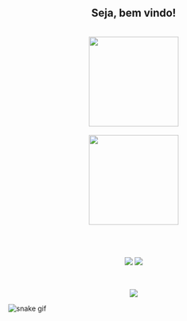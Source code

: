 
<div align="center">
<h2> Seja, bem vindo!</h2>
</div>
</br>
<div align="center">
  <div align="center">
  <a href="https://https://github.com/oCarlosHenriqueB">
    <img height="180em" src="https://github-readme-stats.vercel.app/api?username=oCarlosHenriqueB&show_icons=true&theme=dark&include_all_commits=true&count_private=true"/>
    </div>
</br>
  <div align="center">
    <img height="180em" src="https://github-readme-stats.vercel.app/api/top-langs/?username=oCarlosHenriqueB&layout=compact&langs_count=7&theme=dark"/>
</div>
</div>
</br>
 <div align="center">
<div style="display: inline_block"><br>
 
</div>
 </div>
</br>

 <div align="center">
  
  
  <a href = "mailto:ocarloshenriqueb@gmail.com"><img src="https://img.shields.io/badge/-Gmail-%23333?style=for-the-badge&logo=gmail&logoColor=white" target="_blank"></a>
  <a href="Link linkedin" target="_blank"><img src="https://img.shields.io/badge/-LinkedIn-%230077B5?style=for-the-badge&logo=linkedin&logoColor=white" target="_blank"></a> 
</div>
</br>
<p align="center">   <img alingn="center" src="https://profile-counter.glitch.me/oCarlosHenriqueB/count.svg" /></p>


![snake gif](https://github.com/oCarlosHenriqueB/oCarlosHenriqueB/blob/output/github-contribution-grid-snake.svg)
